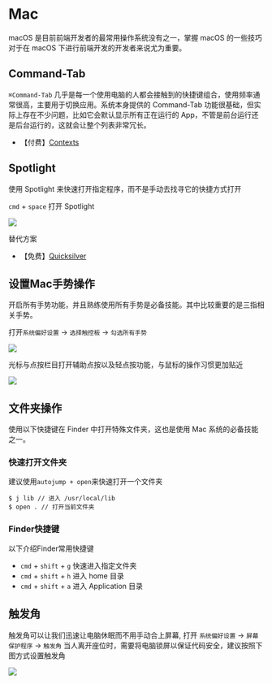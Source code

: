 # Mac

macOS 是目前前端开发者的最常用操作系统没有之一，掌握 macOS 的一些技巧对于在  macOS 下进行前端开发的开发者来说尤为重要。

## Command-Tab 

`⌘Command-Tab` 几乎是每一个使用电脑的人都会接触到的快捷键组合，使用频率通常很高，主要用于切换应用。系统本身提供的 Command-Tab 功能很基础，但实际上存在不少问题，比如它会默认显示所有正在运行的 App，不管是前台运行还是后台运行的，这就会让整个列表非常冗长。

- 【付费】[Contexts](https://contexts.co/)

## Spotlight

使用 Spotlight 来快速打开指定程序，而不是手动去找寻它的快捷方式打开

`cmd` + `space` 打开 Spotlight

![](https://gw.alicdn.com/tfs/TB1g4MFapY7gK0jSZKzXXaikpXa-1362-858.jpg)

替代方案

- 【免费】[Quicksilver](https://qsapp.com/)

## 设置Mac手势操作

开启所有手势功能，并且熟练使用所有手势是必备技能。其中比较重要的是三指相关手势。

打开`系统偏好设置` -> `选择触控板` -> `勾选所有手势`

![](https://img.alicdn.com/tfs/TB18wuWXHj1gK0jSZFuXXcrHpXa-668-515.jpg)

光标与点按栏目打开辅助点按以及轻点按功能，与鼠标的操作习惯更加贴近

![](https://i.ibb.co/gtvxsFv/20190710222054.jpg)

## 文件夹操作

使用以下快捷键在 Finder 中打开特殊文件夹，这也是使用 Mac 系统的必备技能之一。  

### 快速打开文件夹

建议使用`autojump + open`来快速打开一个文件夹

```
$ j lib // 进入 /usr/local/lib
$ open . // 打开当前文件夹
```

### Finder快捷键 

以下介绍Finder常用快捷键

- `cmd` + `shift` + `g` 快速进入指定文件夹  
- `cmd` + `shift` + `h` 进入 home 目录  
- `cmd` + `shift` + `a` 进入 Application 目录  

## 触发角

触发角可以让我们迅速让电脑休眠而不用手动合上屏幕, 打开 `系统偏好设置` -> `屏幕保护程序` -> `触发角` 当人离开座位时，需要将电脑锁屏以保证代码安全，建议按照下图方式设置触发角

![](https://img.alicdn.com/tfs/TB1AqoeXUH1gK0jSZSyXXXtlpXa-1224-398.png)
